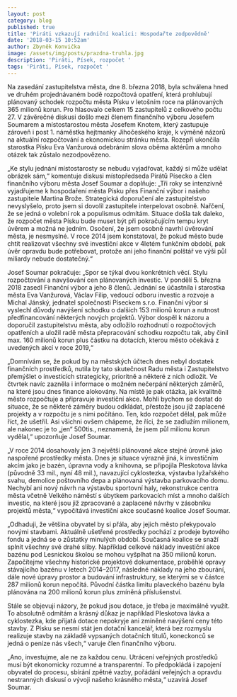 ```yaml
---
layout: post
category: blog
published: true
title: 'Piráti vzkazují radniční koalici: Hospodařte zodpovědně'
date: '2018-03-15 10:52am'
author: Zbyněk Konvička
image: /assets/img/posts/prazdna-truhla.jpg
description: 'Piráti, Písek, rozpočet '
tags: 'Piráti, Písek, rozpočet '
---
```

Na zasedání zastupitelstva města, dne 8. března 2018, byla schválena hned ve druhém projednávaném bodě rozpočtová opatření, která prohlubují plánovaný schodek rozpočtu města Písku v letošním roce na plánovaných 365 milionů korun. Pro hlasovalo celkem 15 zastupitelů z celkového počtu 27. V závěrečné diskusi došlo mezi členem finančního výboru Josefem Soumarem a místostarostou města Josefem Knotem, který zastupuje zároveň i post 1. náměstka hejtmanky Jihočeského kraje, k výměně názorů na aktuální rozpočtování a ekonomickou stránku města. Rozepři ukončila starostka Písku Eva Vanžurová odebráním slova oběma aktérům a mnoho otázek tak zůstalo nezodpovězeno.



„Ke stylu jednání místostarosty se nebudu vyjadřovat, každý si může udělat obrázek sám,“ komentuje diskusi místopředseda Pirátů Písecko a člen finančního výboru města Josef Soumar a doplňuje: „Tři roky se intenzivně vyjadřujeme k hospodaření města Písku přes Finanční výbor i našeho zastupitele Martina Brože. Strategická doporučení ale zastupitelstvo nevyslyšelo, proto jsem si dovolil zastupitele interpelovat osobně. Nařčení, že se jedná o volební rok a populismus odmítám. Situace došla tak daleko, že rozpočet města Písku bude muset být při pokračujícím tempu kryt úvěrem a možná ne jedním. Osočení, že jsem osobně navrhl úvěrování města, je nesmyslné. V roce 2014 jsem konstatoval, že pokud město bude chtít realizovat všechny své investiční akce v 4letém funkčním období, pak úvěr opravdu bude potřebovat, protože ani jeho finanční polštář ve výši půl miliardy nebude dostatečný.“



Josef Soumar pokračuje: „Spor se týkal dvou konkrétních věcí. Stylu rozpočtování a navyšování cen plánovaných investic. V pondělí 5. března 2018 zasedl Finanční výbor a jeho 8 členů. Jednání se účastnila i starostka města Eva Vanžurová, Václav Filip, vedoucí odboru investic a rozvoje a Michal Jánský, jednatel společnosti Píseckem s.r.o.  Finanční výbor si vyslechl důvody navýšení schodku o dalších 153 milionů korun a nutnost předfinancování některých nových projektů. Výbor dospěl k názoru a doporučil zastupitelstvu města, aby odložilo rozhodnutí o rozpočtových opatřeních a uložil radě města přepracování schodku rozpočtu tak, aby činil max. 160 milionů korun plus částku na dotacích, kterou město očekává z uvedených akcí v roce 2019,“



„Domnívám se, že pokud by na městských účtech dnes nebyl dostatek finančních prostředků, nutila by tato skutečnost Radu města i Zastupitelstvo přemýšlet o investicích strategicky, prioritně a některé z nich odložit. Ve čtvrtek navíc zazněla i informace o možném nečerpání některých záměrů, na které jsou dnes finance alokovány. Na místě je pak otázka, jak kvalitně město rozpočtuje a připravuje investiční akce. Mohli bychom se dostat do situace, že se některé záměry budou odkládat, přestože jsou již zaplacené projekty a v rozpočtu je s nimi počítáno. Ten, kdo rozpočet dělal, pak může říct, že ušetřil. Asi všichni ovšem chápeme, že říci, že se zadlužím milionem, ale nakonec je to „jen“ 500tis., neznamená, že jsem půl milionu korun vydělal,“ upozorňuje Josef Soumar.



„V roce 2014 dosahovaly jen 3 největší plánované akce stejné úrovně jako naspořené prostředky města. Dnes je situace výrazně jiná, k investičním akcím jako je bazén, úpravna vody a knihovna, se připojila Pleskotova lávka (původně 33 mil., nyní 48 mil.), navazující cyklostezka, výstavba lyžařského svahu, demolice poštovního depa a plánovaná výstavba parkovacího domu. Nechybí ani nový návrh na výstavbu sportovní haly, rekonstrukce centra města včetně Velkého náměstí s úbytkem parkovacích míst a mnoho dalších investic, na které jsou již zpracované a zaplacené návrhy v zásobníku projektů města,“ vypočítává investiční akce současné koalice Josef Soumar.



„Odhaduji, že většina obyvatel by si přála, aby jejich město překypovalo novými stavbami. Aktuálně ušetřené prostředky pochází z prodeje bytového fondu a jedná se o zůstatky minulých období. Současná koalice se snaží splnit všechny své drahé sliby. Například celkové náklady investiční akce bazénu pod Lesnickou školou se mohou vyšplhat na 350 milionů korun. Započítejme všechny historické projektové dokumentace, proběhlé opravy stávajícího bazénu v letech 2014–2017, následné náklady na jeho zbourání, dále nové úpravy prostor a budování infrastruktury, se kterými se v částce 287 milionů korun nepočítá. Původní částka limitu plaveckého bazénu byla plánována na 200 milionů korun plus zmíněná příslušenství.



Stále se objevují názory, že pokud jsou dotace, je třeba je maximálně využít. To absolutně odmítám a krásný důkaz je například Pleskotova lávka a cyklostezka, kde přijatá dotace nepokryje ani zmíněné navýšení ceny této stavby. Z Písku se nesmí stát jen dotační kancelář, která bez rozmyslu realizuje stavby na základě vypsaných dotačních titulů, koneckonců se jedná o peníze nás všech,“ varuje člen finančního výboru.



„Ano, investujme, ale ne za každou cenu. Utrácení veřejných prostředků musí být ekonomicky rozumné a transparentní. To předpokládá i zapojení obyvatel do procesu, sbírání zpětné vazby, pořádání veřejných a opravdu nestranných diskusí o vývoji našeho krásného města,“ uzavírá Josef Soumar.
